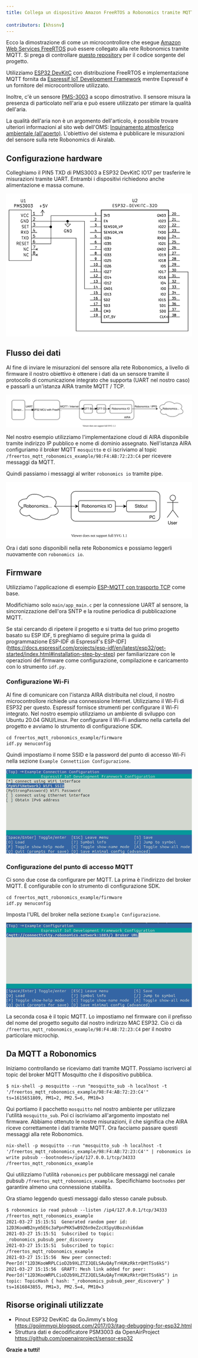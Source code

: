 ```yaml
---
title: Collega un dispositivo Amazon FreeRTOS a Robonomics tramite MQTT

contributors: [khssnv]
---
```


Ecco la dimostrazione di come un microcontrollore che esegue [Amazon Web Services FreeRTOS](https://aws.amazon.com/freertos/) può essere collegato alla rete Robonomics tramite MQTT. Si prega di controllare [questo repository](http://github.com/khssnv/freertos_mqtt_robonomics_example) per il codice sorgente del progetto.

Utilizziamo [ESP32 DevKitC](https://devices.amazonaws.com/detail/a3G0L00000AANtjUAH/ESP32-WROOM-32-DevKitC/) con distribuzione FreeRTOS e implementazione MQTT fornita da [Espressif IoT Development Framework](https://github.com/espressif/esp-idf) mentre Espressif è un fornitore del microcontrollore utilizzato.

Inoltre, c'è un sensore [PMS-3003](http://www.plantower.com/en/content/?107.html) a scopo dimostrativo. Il sensore misura la presenza di particolato nell'aria e può essere utilizzato per stimare la qualità dell'aria.

La qualità dell'aria non è un argomento dell'articolo, è possibile trovare ulteriori informazioni al sito web dell'OMS: [Inquinamento atmosferico ambientale (all'aperto)](https://www.who.int/news-room/fact-sheets/detail/ambient-(outdoor)-air-quality-and-health). L'obiettivo del sistema è pubblicare le misurazioni del sensore sulla rete Robonomics di Airalab.

## Configurazione hardware

Colleghiamo il PIN5 TXD di PMS3003 a ESP32 DevKitC IO17 per trasferire le misurazioni tramite UART.
Entrambi i dispositivi richiedono anche alimentazione e massa comune.

![Wiring Diagram](../images/freertos-mqtt/wiring.png)

## Flusso dei dati

Al fine di inviare le misurazioni del sensore alla rete Robonomics, a livello di firmware il nostro obiettivo è ottenere i dati da un sensore tramite il protocollo di comunicazione integrato che supporta (UART nel nostro caso) e passarli a un'istanza AIRA tramite MQTT / TCP.

![Sending](../images/freertos-mqtt/send.svg)

Nel nostro esempio utilizziamo l'implementazione cloud di AIRA disponibile tramite indirizzo IP pubblico e nome di dominio assegnato.
Nell'istanza AIRA configuriamo il broker MQTT `mosquitto` e ci iscriviamo al topic `/freertos_mqtt_robonomics_example/98:F4:AB:72:23:C4` per ricevere messaggi da MQTT.

Quindi passiamo i messaggi al writer `robonomics io` tramite pipe.

![Receiving](../images/freertos-mqtt/recv.svg)

Ora i dati sono disponibili nella rete Robonomics e possiamo leggerli nuovamente con `robonomics io`.

## Firmware

Utilizziamo l'applicazione di esempio [ESP-MQTT con trasporto TCP](https://github.com/espressif/esp-idf/tree/master/examples/protocols/mqtt/tcp) come base.

Modifichiamo solo `main/app_main.c` per la connessione UART al sensore, la sincronizzazione dell'ora SNTP e la routine periodica di pubblicazione MQTT.

Se stai cercando di ripetere il progetto e si tratta del tuo primo progetto basato su ESP IDF, ti preghiamo di seguire prima la guida di programmazione ESP-IDF di Espressif's ESP-IDF](https://docs.espressif.com/projects/esp-idf/en/latest/esp32/get-started/index.html#installation-step-by-step) per familiarizzare con le operazioni del firmware come configurazione, compilazione e caricamento con lo strumento `idf.py`.

### Configurazione Wi-Fi

Al fine di comunicare con l'istanza AIRA distribuita nel cloud, il nostro microcontrollore richiede una connessione Internet.
Utilizziamo il Wi-Fi di ESP32 per questo.
Espressif fornisce strumenti per configurare il Wi-Fi integrato.
Nel nostro esempio utilizziamo un ambiente di sviluppo con Ubuntu 20.04 GNU/Linux.
Per configurare il Wi-Fi andiamo nella cartella del progetto e avviamo lo strumento di configurazione SDK.

```console
cd freertos_mqtt_robonomics_example/firmware
idf.py menuconfig
```

Quindi impostiamo il nome SSID e la password del punto di accesso Wi-Fi nella sezione `Example Connettiion Configurazione`.

![Menuconfig Wi-Fi](../images/freertos-mqtt/menuconfig-wi-fi.png)

### Configurazione del punto di accesso MQTT

Ci sono due cose da configurare per MQTT.
La prima è l'indirizzo del broker MQTT.
È configurabile con lo strumento di configurazione SDK.

```console
cd freertos_mqtt_robonomics_example/firmware
idf.py menuconfig
```

Imposta l'URL del broker nella sezione `Example Configurazione`.

![Menuconfig MQTT](../images/freertos-mqtt/menuconfig-mqtt.png)

La seconda cosa è il topic MQTT.
Lo impostiamo nel firmware con il prefisso del nome del progetto seguito dal nostro indirizzo MAC ESP32.
Ciò ci dà `/freertos_mqtt_robonomics_example/98:F4:AB:72:23:C4` per il nostro particolare microchip.

## Da MQTT a Robonomics

Iniziamo controllando se riceviamo dati tramite MQTT.
Possiamo iscriverci al topic del broker MQTT Mosquitto che il dispositivo pubblica.

```console
$ nix-shell -p mosquitto --run "mosquitto_sub -h localhost -t '/freertos_mqtt_robonomics_example/98:F4:AB:72:23:C4'"
ts=1615651809, PM1=2, PM2.5=6, PM10=3
```

Qui portiamo il pacchetto `mosquitto` nel nostro ambiente per utilizzare l'utilità `mosquitto_sub`.
Poi ci iscriviamo all'argomento impostato nel firmware.
Abbiamo ottenuto le nostre misurazioni, il che significa che AIRA riceve correttamente i dati tramite MQTT.
Ora facciamo passare questi messaggi alla rete Robonomics.

```console
nix-shell -p mosquitto --run "mosquitto_sub -h localhost -t '/freertos_mqtt_robonomics_example/98:F4:AB:72:23:C4'" | robonomics io write pubsub --bootnodes=/ip4/127.0.0.1/tcp/34333 /freertos_mqtt_robonomics_example
```

Qui utilizziamo l'utilità `robonomics` per pubblicare messaggi nel canale pubsub `/freertos_mqtt_robonomics_example`.
Specifichiamo `bootnodes` per garantire almeno una connessione stabilita.

Ora stiamo leggendo questi messaggi dallo stesso canale pubsub.

```console
$ robonomics io read pubsub --listen /ip4/127.0.0.1/tcp/34333 /freertos_mqtt_robonomics_example
2021-03-27 15:15:51  Generated random peer id: 12D3KooWB2nym5E6c3aPpnPKK5wB9Z6n9eZzcXSpyUBozxhi6dam
2021-03-27 15:15:51  Subscribed to topic: _robonomics_pubsub_peer_discovery
2021-03-27 15:15:51  Subscribed to topic: /freertos_mqtt_robonomics_example
2021-03-27 15:15:56  New peer connected: PeerId("12D3KooWRPLCioD2b9XLZTZJQELSAuQAyTrHUKzRktrQHtTSs6kS")
2021-03-27 15:15:56  GRAFT: Mesh link added for peer: PeerId("12D3KooWRPLCioD2b9XLZTZJQELSAuQAyTrHUKzRktrQHtTSs6kS") in topic: TopicHash { hash: "_robonomics_pubsub_peer_discovery" }
ts=1616843855, PM1=3, PM2.5=4, PM10=3
```

## Risorse originali utilizzate

* Pinout ESP32 DevKitC da GoJimmy's blog https://gojimmypi.blogspot.com/2017/03/jtag-debugging-for-esp32.html
* Struttura dati e decodificatore PSM3003 da OpenAirProject https://github.com/openairproject/sensor-esp32

**Grazie a tutti!**
